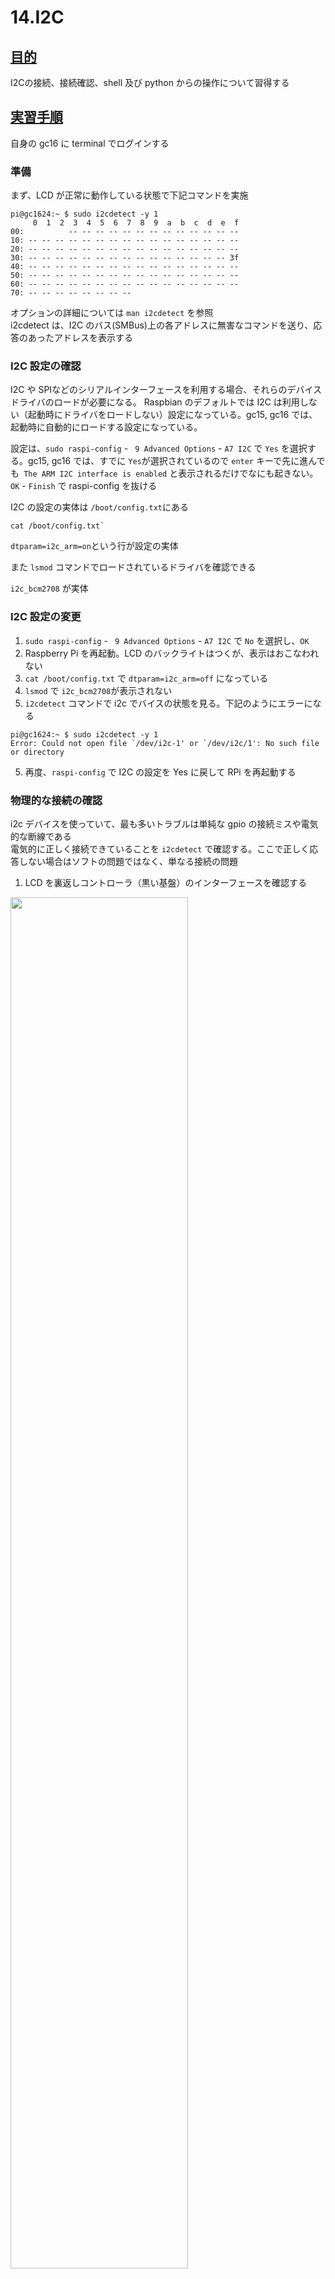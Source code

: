 # 14.I2C

## <u>目的</u>
I2Cの接続、接続確認、shell 及び python からの操作について習得する

## <u>実習手順</u>
自身の gc16 に terminal でログインする

### 準備
まず、LCD が正常に動作している状態で下記コマンドを実施
```
pi@gc1624:~ $ sudo i2cdetect -y 1
     0  1  2  3  4  5  6  7  8  9  a  b  c  d  e  f
00:          -- -- -- -- -- -- -- -- -- -- -- -- --
10: -- -- -- -- -- -- -- -- -- -- -- -- -- -- -- --
20: -- -- -- -- -- -- -- -- -- -- -- -- -- -- -- --
30: -- -- -- -- -- -- -- -- -- -- -- -- -- -- -- 3f
40: -- -- -- -- -- -- -- -- -- -- -- -- -- -- -- --
50: -- -- -- -- -- -- -- -- -- -- -- -- -- -- -- --
60: -- -- -- -- -- -- -- -- -- -- -- -- -- -- -- --
70: -- -- -- -- -- -- -- --                         
```

オプションの詳細については `man i2cdetect` を参照  
i2cdetect は、I2C のバス(SMBus)上の各アドレスに無害なコマンドを送り、応答のあったアドレスを表示する

### I2C 設定の確認
I2C や SPIなどのシリアルインターフェースを利用する場合、それらのデバイスドライバのロードが必要になる。
Raspbian のデフォルトでは I2C は利用しない（起動時にドライバをロードしない）設定になっている。gc15, gc16 では、起動時に自動的にロードする設定になっている。  

設定は、`sudo raspi-config` - ` 9 Advanced Options` - `A7 I2C` で `Yes` を選択する。gc15, gc16 では、すでに `Yes`が選択されているので `enter` キーで先に進んでも` The ARM I2C interface is enabled` と表示されるだけでなにも起きない。`OK` - `Finish` で raspi-config を抜ける

I2C の設定の実体は `/boot/config.txt`にある

```
cat /boot/config.txt`
```

`dtparam=i2c_arm=on`という行が設定の実体

また `lsmod` コマンドでロードされているドライバを確認できる

`i2c_bcm2708` が実体

### I2C 設定の変更
1. `sudo raspi-config` - ` 9 Advanced Options` - `A7 I2C` で `No` を選択し、`OK`
2. Raspberry Pi を再起動。LCD のバックライトはつくが、表示はおこなわれない
3. `cat /boot/config.txt` で `dtparam=i2c_arm=off` になっている
4. `lsmod` で `i2c_bcm2708`が表示されない
5. `i2cdetect` コマンドで i2c でバイスの状態を見る。下記のようにエラーになる
```
pi@gc1624:~ $ sudo i2cdetect -y 1
Error: Could not open file `/dev/i2c-1' or `/dev/i2c/1': No such file or directory
```
5. 再度、`raspi-config` で I2C の設定を Yes に戻して RPi を再起動する

### 物理的な接続の確認
i2c デバイスを使っていて、最も多いトラブルは単純な gpio の接続ミスや電気的な断線である  
電気的に正しく接続できていることを `i2cdetect` で確認する。ここで正しく応答しない場合はソフトの問題ではなく、単なる接続の問題

1. LCD を裏返しコントローラ（黒い基盤）のインターフェースを確認する  
<img src="pic/ss.2017-03-21 16.51.09.png" width="75%">

各ケーブルは以下のようにつながっている
- 黒：GND （接地）
- 赤：VCC （電源）
- 緑：SDA （データ）
- 黄：SCL （クロック）

1. 下記のように一度、LCDを RPi から外す
<img src="pic/ss.2017-03-21 16.50.42.png" width="75%">

1. この状態で`i2cdetect` で確認する。下記のようにどのアドレスからも応答がない

```
pi@gc1624:~ $ sudo i2cdetect -y 1
     0  1  2  3  4  5  6  7  8  9  a  b  c  d  e  f
00:          -- -- -- -- -- -- -- -- -- -- -- -- --
10: -- -- -- -- -- -- -- -- -- -- -- -- -- -- -- --
20: -- -- -- -- -- -- -- -- -- -- -- -- -- -- -- --
30: -- -- -- -- -- -- -- -- -- -- -- -- -- -- -- --
40: -- -- -- -- -- -- -- -- -- -- -- -- -- -- -- --
50: -- -- -- -- -- -- -- -- -- -- -- -- -- -- -- --
60: -- -- -- -- -- -- -- -- -- -- -- -- -- -- -- --
70: -- -- -- -- -- -- -- --                         
```

1.  各ケーブルを再度、以下のように接続する
- 黒：GND （接地）
- 赤：VCC （電源）5V
- 緑：SDA （データ）
- 黄：SCL （クロック）

gpio のどのピンが GND, 5V, SDA, SCL だったかは、`gpio readall` コマンドで確認する

```
pi@gc1624:~ $ gpio readall
 +-----+-----+---------+------+---+---Pi 3---+---+------+---------+-----+-----+
 | BCM | wPi |   Name  | Mode | V | Physical | V | Mode | Name    | wPi | BCM |
 +-----+-----+---------+------+---+----++----+---+------+---------+-----+-----+
 |     |     |    3.3v |      |   |  1 || 2  |   |      | 5v      |     |     |
 |   2 |   8 |   SDA.1 | ALT0 | 1 |  3 || 4  |   |      | 5V      |     |     |
 |   3 |   9 |   SCL.1 | ALT0 | 1 |  5 || 6  |   |      | 0v      |     |     |
 |   4 |   7 | GPIO. 7 |   IN | 1 |  7 || 8  | 1 | OUT  | TxD     | 15  | 14  |
 |     |     |      0v |      |   |  9 || 10 | 0 | OUT  | RxD     | 16  | 15  |
 |  17 |   0 | GPIO. 0 |   IN | 0 | 11 || 12 | 0 | IN   | GPIO. 1 | 1   | 18  |
 |  27 |   2 | GPIO. 2 |   IN | 0 | 13 || 14 |   |      | 0v      |     |     |
 |  22 |   3 | GPIO. 3 |   IN | 0 | 15 || 16 | 0 | IN   | GPIO. 4 | 4   | 23  |
 |     |     |    3.3v |      |   | 17 || 18 | 0 | IN   | GPIO. 5 | 5   | 24  |
 |  10 |  12 |    MOSI | ALT0 | 0 | 19 || 20 |   |      | 0v      |     |     |
 |   9 |  13 |    MISO | ALT0 | 0 | 21 || 22 | 0 | IN   | GPIO. 6 | 6   | 25  |
 |  11 |  14 |    SCLK | ALT0 | 0 | 23 || 24 | 1 | OUT  | CE0     | 10  | 8   |
 |     |     |      0v |      |   | 25 || 26 | 1 | OUT  | CE1     | 11  | 7   |
 |   0 |  30 |   SDA.0 |   IN | 1 | 27 || 28 | 1 | IN   | SCL.0   | 31  | 1   |
 |   5 |  21 | GPIO.21 |   IN | 1 | 29 || 30 |   |      | 0v      |     |     |
 |   6 |  22 | GPIO.22 |   IN | 1 | 31 || 32 | 0 | IN   | GPIO.26 | 26  | 12  |
 |  13 |  23 | GPIO.23 |   IN | 0 | 33 || 34 |   |      | 0v      |     |     |
 |  19 |  24 | GPIO.24 |   IN | 0 | 35 || 36 | 0 | IN   | GPIO.27 | 27  | 16  |
 |  26 |  25 | GPIO.25 |   IN | 0 | 37 || 38 | 0 | IN   | GPIO.28 | 28  | 20  |
 |     |     |      0v |      |   | 39 || 40 | 0 | IN   | GPIO.29 | 29  | 21  |
 +-----+-----+---------+------+---+----++----+---+------+---------+-----+-----+
 | BCM | wPi |   Name  | Mode | V | Physical | V | Mode | Name    | wPi | BCM |
 +-----+-----+---------+------+---+---Pi 3---+---+------+---------+-----+-----+
```

下記は接続例、  
<img src="pic/ss.2017-03-21 17.03.06.png" width="75%">
<img src="pic/ss.2017-03-21 17.03.19.png" width="75%">

これ以外の 5v, GND ピンも利用可なので試してみる。

1. 再度、`i2cdetect` で確認する。正しいアドレスからの応答がある

```
pi@gc1624:~ $ sudo i2cdetect -y 1
     0  1  2  3  4  5  6  7  8  9  a  b  c  d  e  f
00:          -- -- -- -- -- -- -- -- -- -- -- -- --
10: -- -- -- -- -- -- -- -- -- -- -- -- -- -- -- --
20: -- -- -- -- -- -- -- -- -- -- -- -- -- -- -- --
30: -- -- -- -- -- -- -- -- -- -- -- -- -- -- -- 3f
40: -- -- -- -- -- -- -- -- -- -- -- -- -- -- -- --
50: -- -- -- -- -- -- -- -- -- -- -- -- -- -- -- --
60: -- -- -- -- -- -- -- -- -- -- -- -- -- -- -- --
70: -- -- -- -- -- -- -- --                         
```

### i2c の shell からの操作
i2c は i2cset, i2cget コマンドでシェルから直接操作して、コマンドを送る事ができる  
構文は以下
```
i2cset -y 1 アドレス 0 命令.. i
```
ここで、1 はバス番号、0はチップ番号(RPi の場合、0しかない)

1. 表示コマンドの停止
```
sudo systemctl stop clock_note.service  
```

2. LCD のバックライトを off
```
sudo i2cset -y 1 0x3f 0 0x38 0x01 i
```

3. LCD のバックライトを on
```
sudo i2cset -y 1 0x3f 0 0x38 0x0c i
```

### i2c display の python ライブラリの利用
shell から i2cset を使ってコマンドを送信する事で、LCD の全ての操作が可能なのだが現実的でないので、なんらかの python のライブラリを利用する  
色々なライブラリが使用可能なのだが、ここでは依存ライブラリが少なく(SMBusを直接使う)命令もシンプルで使い易い Denis Pleic さんのドライバを少し改造した物を使う  

Denis さんの元記事は[こちら](http://www.circuitbasics.com/raspberry-pi-i2c-lcd-set-up-and-programming/)  
また、元の Gist は [こちら](https://gist.github.com/DenisFromHR)

改造点は、LCD のアドレスを自動で取得するようにしている

1. フォルダの移動（import するファイルのあるフォルダに）
```
cd /home/pi/SCRIPT/slider/vendor
```

2. python の起動
```
pi@gc1624:~/SCRIPT/slider/vendor $ python
Python 2.7.9 (default, Sep 17 2016, 20:26:04)
[GCC 4.9.2] on linux2
Type "help", "copyright", "credits" or "license" for more information.
```

2. 必要なモジュールのインポート
```
>>> import I2C_LCD_driver
```

2. LCD ドライバのインスタンスを生成
```
>>> lcd=I2C_LCD_driver.lcd()
```

3. 文字の表示
```
>>> lcd.lcd_display_string("hello")
```

4. 画面のクリア
```
>>> lcd.lcd_clear()
```

5. ２行に渡って表示
```
>>> lcd.lcd_display_string("Hello World!", 1)
>>> lcd.lcd_display_string("Hello RPi", 2)
```

5. python の終了
```
>>> exit()
```

6. 表示を通常に戻す
```
sudo systemctl start clock_note.service
```

### （任意）ライブラリの確認

1. 内容は`cat /home/pi/SCRPIT/slider/vendor/I2C_LCD_driver.py`

### （任意）LCDアドレスの自動取得

1. `/home/pi/SCRIPT/slider/geti2caddress.sh`  
2. 内容は `cat /home/pi/SCRIPT/slider/geti2caddress.sh` 単に i2cdetect の結果で空白でないものを返している（複数のデバイスがあると誤動作する）
